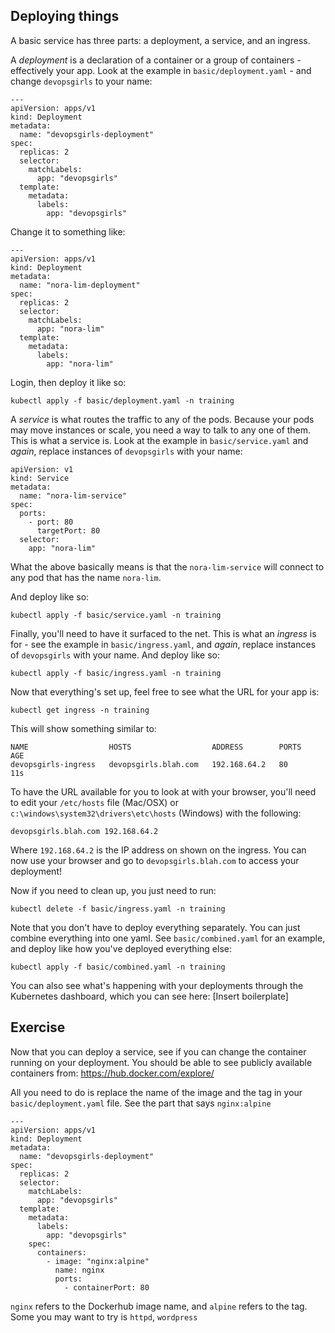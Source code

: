 ## Deploying things

A basic service has three parts: a deployment, a service, and an ingress. 

A *deployment* is a declaration of a container or a group of containers - effectively your app. Look at the example in `basic/deployment.yaml` - and change `devopsgirls` to your name:

```
---
apiVersion: apps/v1
kind: Deployment
metadata:
  name: "devopsgirls-deployment"
spec:
  replicas: 2
  selector:
    matchLabels:
      app: "devopsgirls"
  template:
    metadata:
      labels:
        app: "devopsgirls"
```

Change it to something like:

```
---
apiVersion: apps/v1
kind: Deployment
metadata:
  name: "nora-lim-deployment"
spec:
  replicas: 2
  selector:
    matchLabels:
      app: "nora-lim"
  template:
    metadata:
      labels:
        app: "nora-lim"

```

Login, then deploy it like so:

```
kubectl apply -f basic/deployment.yaml -n training
```


A *service* is what routes the traffic to any of the pods. Because your pods may move instances or scale, you need a way to talk to any one of them. This is what a service is. Look at the example in `basic/service.yaml` and *again*, replace instances of `devopsgirls` with your name:

```
apiVersion: v1
kind: Service
metadata:
  name: "nora-lim-service"
spec:
  ports:
    - port: 80
      targetPort: 80
  selector:
    app: "nora-lim"
```

What the above basically means is that the `nora-lim-service` will connect to any pod that has the name `nora-lim`.

And deploy like so:

```
kubectl apply -f basic/service.yaml -n training
```

Finally, you'll need to have it surfaced to the net. This is what an *ingress* is for - see the example in `basic/ingress.yaml`, and *again*, replace instances of `devopsgirls` with your name. And deploy like so:

```
kubectl apply -f basic/ingress.yaml -n training
```

Now that everything's set up, feel free to see what the URL for your app is:

```
kubectl get ingress -n training
```

This will show something similar to:

```
NAME                  HOSTS                  ADDRESS        PORTS   AGE
devopsgirls-ingress   devopsgirls.blah.com   192.168.64.2   80      11s
```

To have the URL available for you to look at with your browser, you'll need to edit your `/etc/hosts` file (Mac/OSX) or `c:\windows\system32\drivers\etc\hosts` (Windows) with the following:

```
devopsgirls.blah.com 192.168.64.2
```

Where `192.168.64.2` is the IP address on shown on the ingress. You can now use your browser and go to `devopsgirls.blah.com` to access your deployment!

Now if you need to clean up, you just need to run:

```
kubectl delete -f basic/ingress.yaml -n training
```

Note that you don't have to deploy everything separately. You can just combine everything into one yaml. See `basic/combined.yaml` for an example, and deploy like how you've deployed everything else:

```
kubectl apply -f basic/combined.yaml -n training
```

You can also see what's happening with your deployments through the Kubernetes dashboard, which you can see here: [Insert boilerplate]

## Exercise

Now that you can deploy a service, see if you can change the container running on your deployment. You should be able to see publicly available containers from: https://hub.docker.com/explore/

All you need to do is replace the name of the image and the tag in your `basic/deployment.yaml` file. See the part that says `nginx:alpine`


```
---
apiVersion: apps/v1
kind: Deployment
metadata:
  name: "devopsgirls-deployment"
spec:
  replicas: 2
  selector:
    matchLabels:
      app: "devopsgirls"
  template:
    metadata:
      labels:
        app: "devopsgirls"
    spec:
      containers:
        - image: "nginx:alpine"
          name: nginx
          ports:
            - containerPort: 80
```

`nginx` refers to the Dockerhub image name, and `alpine` refers to the tag. Some you may want to try is `httpd`, `wordpress`

